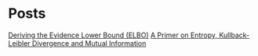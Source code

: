 # Posts

[Deriving the Evidence Lower Bound (ELBO)](./posts/elbo_derivation.html)
[A Primer on Entropy, Kullback-Leibler Divergence and Mutual Information](./posts/primer_on_entropy_kl_divergence_and_mutual_information.html)